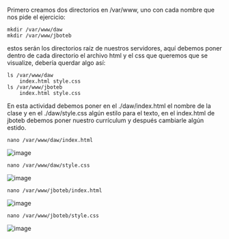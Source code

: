 Primero creamos dos directorios en /var/www, uno con cada nombre que nos pide el ejercicio:

    mkdir /var/www/daw 
    mkdir /var/www/jboteb
    
estos serán los directorios raíz de nuestros servidores, aquí debemos poner dentro de cada directorio el archivo html y el css que queremos que se visualize, debería querdar algo así:

    ls /var/www/daw
        index.html style.css
    ls /var/www/jboteb
        index.html style.css

En esta actividad debemos poner en el ./daw/index.html el nombre de la clase y en el ./daw/style.css algún estilo para el texto, en el index.html de jboteb debemos poner nuestro currículum y después cambiarle algún estido.

    nano /var/www/daw/index.html
   
![image](https://github.com/pepbote/despliegue-de-aplicaciones-web/assets/144775358/f728cf07-f2aa-49fb-80b8-5f145ff379a8)

    nano /var/www/daw/style.css

![image](https://github.com/pepbote/despliegue-de-aplicaciones-web/assets/144775358/68e051c3-8ce4-49d8-925d-c4707332e87d)

    nano /var/www/jboteb/index.html

![image](https://github.com/pepbote/despliegue-de-aplicaciones-web/assets/144775358/2affabb3-2e22-49b7-bdb0-caa429db1564)

    nano /var/www/jboteb/style.css

![image](https://github.com/pepbote/despliegue-de-aplicaciones-web/assets/144775358/0b09af70-4250-4eae-a395-6c124c88b28b)


